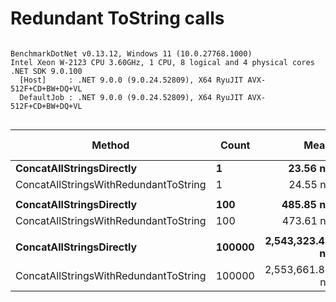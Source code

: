 # Redundant ToString calls



```

BenchmarkDotNet v0.13.12, Windows 11 (10.0.27768.1000)
Intel Xeon W-2123 CPU 3.60GHz, 1 CPU, 8 logical and 4 physical cores
.NET SDK 9.0.100
  [Host]     : .NET 9.0.0 (9.0.24.52809), X64 RyuJIT AVX-512F+CD+BW+DQ+VL
  DefaultJob : .NET 9.0.0 (9.0.24.52809), X64 RyuJIT AVX-512F+CD+BW+DQ+VL


```
| Method                                | Count  | Mean            | Error         | StdDev        | Median          | Ratio | RatioSD | Gen0     | Gen1     | Gen2     | Allocated | Alloc Ratio |
|-------------------------------------- |------- |----------------:|--------------:|--------------:|----------------:|------:|--------:|---------:|---------:|---------:|----------:|------------:|
| **ConcatAllStringsDirectly**              | **1**      |        **23.56 ns** |      **0.839 ns** |      **2.406 ns** |        **22.50 ns** |  **1.00** |    **0.00** |   **0.0297** |        **-** |        **-** |     **128 B** |        **1.00** |
| ConcatAllStringsWithRedundantToString | 1      |        24.55 ns |      0.319 ns |      0.298 ns |        24.45 ns |  0.99 |    0.11 |   0.0296 |        - |        - |     128 B |        1.00 |
|                                       |        |                 |               |               |                 |       |         |          |          |          |           |             |
| **ConcatAllStringsDirectly**              | **100**    |       **485.85 ns** |      **8.212 ns** |      **9.128 ns** |       **483.77 ns** |  **1.00** |    **0.00** |   **0.2966** |        **-** |        **-** |    **1280 B** |        **1.00** |
| ConcatAllStringsWithRedundantToString | 100    |       473.61 ns |      9.424 ns |     20.686 ns |       465.30 ns |  1.00 |    0.05 |   0.2966 |        - |        - |    1280 B |        1.00 |
|                                       |        |                 |               |               |                 |       |         |          |          |          |           |             |
| **ConcatAllStringsDirectly**              | **100000** | **2,543,323.42 ns** | **48,805.501 ns** | **68,418.496 ns** | **2,542,031.25 ns** |  **1.00** |    **0.00** | **343.7500** | **296.8750** | **171.8750** | **1976727 B** |        **1.00** |
| ConcatAllStringsWithRedundantToString | 100000 | 2,553,661.85 ns | 50,103.939 ns | 59,645.175 ns | 2,543,219.92 ns |  1.00 |    0.04 | 343.7500 | 292.9688 | 171.8750 | 1976727 B |        1.00 |
